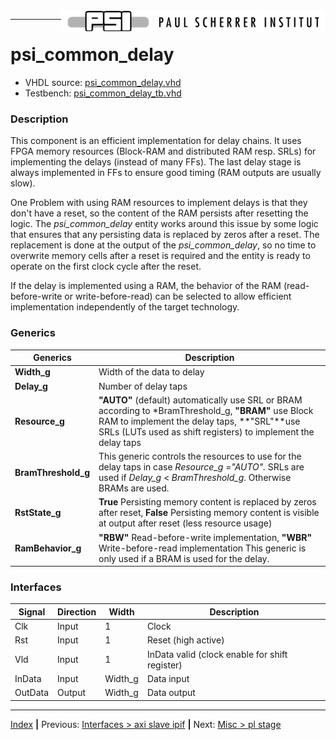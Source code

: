 <img align="right" src="../psi_logo.png">

***
# psi_common_delay

- VHDL source: [psi_common_delay.vhd](../../hdl/psi_common_delay.vhd)
- Testbench: [psi_common_delay_tb.vhd](../../testbench/psi_common_delay_tb/psi_common_delay_tb.vhd)

### Description

This component is an efficient implementation for delay chains. It uses
FPGA memory resources (Block-RAM and distributed RAM resp. SRLs) for
implementing the delays (instead of many FFs). The last delay stage is
always implemented in FFs to ensure good timing (RAM outputs are usually
slow).

One Problem with using RAM resources to implement delays is that they
don't have a reset, so the content of the RAM persists after resetting
the logic. The *psi\_common\_delay* entity works around this issue by
some logic that ensures that any persisting data is replaced by zeros
after a reset. The replacement is done at the output of the
*psi\_common\_delay*, so no time to overwrite memory cells after a reset
is required and the entity is ready to operate on the first clock cycle
after the reset.

If the delay is implemented using a RAM, the behavior of the RAM
(read-before-write or write-before-read) can be selected to allow
efficient implementation independently of the target technology.

### Generics

Generics             | Description
---------------------|-------------------------------------------------------
**Width\_g**         |Width of the data to delay
**Delay\_g**         |Number of delay taps
**Resource\_g**    |**"AUTO"** (default) automatically use SRL or BRAM according to *BramThreshold\_g, **"BRAM"** use Block RAM to implement the delay taps, **"SRL"**use SRLs (LUTs used as shift registers) to implement the delay taps
**BramThreshold\_g** |This generic controls the resources to use for the delay taps in case *Resource\_g ="AUTO".* SRLs are used if *Delay\_g* \< *BramThreshold\_g*. Otherwise BRAMs are used.
**RstState\_g**      |**True** Persisting memory content is replaced by zeros after reset, **False** Persisting memory content is visible at output after reset (less resource usage)
**RamBehavior\_g**   |**"RBW"** Read-before-write implementation, **"WBR"** Write-before-read implementation This generic is only used if a BRAM is used for the delay.

### Interfaces

Signal                 |Direction  |Width     |Description
-----------------------|-----------|----------|------------------------------------------------
Clk                    |Input      |1         |Clock
Rst                    |Input      |1         |Reset (high active)
Vld                    |Input      |1         |InData valid (clock enable for shift register)
InData                 |Input      |Width\_g  |Data input
OutData                |Output     |Width\_g  |Data output


***
[Index](../psi_common_index.md) **|** Previous: [Interfaces > axi slave ipif](../ch10_interfaces/ch10_5_axi_slave_ipif.md) **|** Next: [Misc > pl stage](../ch11_misc/ch11_2_pl_stage.md)
